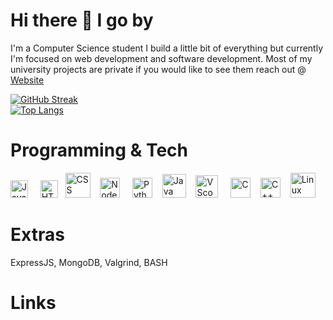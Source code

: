# Hi there 👋 I go by 
I'm a Computer Science student I build a little bit of everything but currently I'm focused on web development and software development.
Most of my university projects are private if you would like to see them reach out @ <a href="https://www.google.com/" target="_blank">Website</a>

[![GitHub Streak](http://github-readme-streak-stats.herokuapp.com?user=g-kassis&theme=dark)](https://git.io/streak-stats)
<br>
[![Top Langs](https://github-readme-stats.vercel.app/api/top-langs/?username=g-kassis&layout=compact&theme=vision-friendly-dark)](https://github.com/anuraghazra/github-readme-stats)



# Programming & Tech
<p>
  <img src="https://upload.wikimedia.org/wikipedia/commons/6/6a/JavaScript-logo.png" title="JavaScript" height="28">
  &nbsp;&nbsp;&nbsp;
  <img src="https://cdn-icons-png.flaticon.com/512/732/732212.png" title="HTML" height="28">
  &nbsp;
  <img src="https://cdn.freebiesupply.com/logos/large/2x/css3-logo-png-transparent.png" title="CSS" height="40">
  &nbsp;&nbsp;
  <img src="https://cdn.freebiesupply.com/logos/large/2x/nodejs-icon-logo-png-transparent.png" title="NodeJS" height="32">
  &nbsp;&nbsp;&nbsp;
  <img src="https://upload.wikimedia.org/wikipedia/commons/thumb/c/c3/Python-logo-notext.svg/1869px-Python-logo-notext.svg.png" title="Python" height="32">
  &nbsp;&nbsp;
  <img src="https://cdn-icons-png.flaticon.com/512/226/226777.png" title="Java" height="38">
  &nbsp;&nbsp;
  <img src="https://cdn.icon-icons.com/icons2/2107/PNG/512/file_type_vscode_icon_130084.png" title="VScode" height="36">
  &nbsp;&nbsp;&nbsp;
  <img src="https://upload.wikimedia.org/wikipedia/commons/1/19/C_Logo.png" title="C" height="32">
  &nbsp;&nbsp;
  <img src="https://upload.wikimedia.org/wikipedia/commons/thumb/1/18/ISO_C%2B%2B_Logo.svg/1822px-ISO_C%2B%2B_Logo.svg.png" title="C++" height="32">
  &nbsp;&nbsp;
  <img src="https://cdn.freebiesupply.com/logos/large/2x/linux-tux-2-logo-png-transparent.png" title="Linux" height="40">
</p>




# Extras

ExpressJS, MongoDB, Valgrind, BASH

# Links
